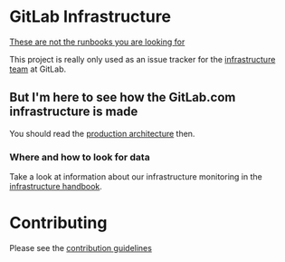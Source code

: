 # GitLab Infrastructure

[These are not the runbooks you are looking for](https://gitlab.com/gitlab-com/runbooks)

This project is really only used as an issue tracker for the
[infrastructure team](https://about.gitlab.com/handbook/engineering/infrastructure/) at GitLab.

## But I'm here to see how the GitLab.com infrastructure is made

You should read the [production architecture](https://about.gitlab.com/handbook/engineering/infrastructure/production-architecture/) then.

### Where and how to look for data

Take a look at information about our infrastructure monitoring in the
[infrastructure handbook](https://about.gitlab.com/handbook/engineering/monitoring/).

# Contributing

Please see the [contribution guidelines](CONTRIBUTING.md)
